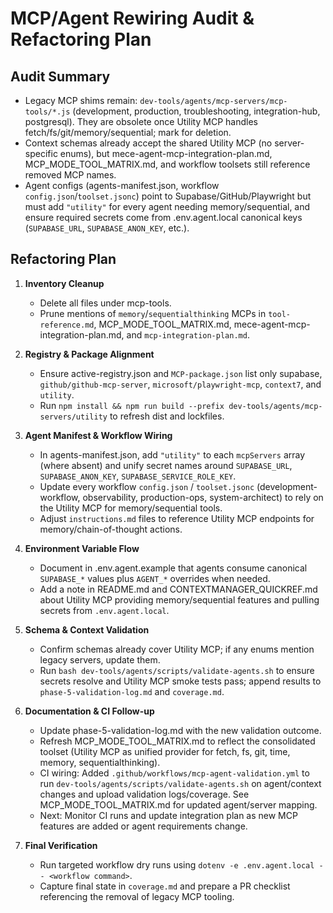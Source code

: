 # MCP/Agent Rewiring Audit & Refactoring Plan

## Audit Summary

- Legacy MCP shims remain: `dev-tools/agents/mcp-servers/mcp-tools/*.js` (development, production, troubleshooting, integration-hub, postgresql). They are obsolete once Utility MCP handles fetch/fs/git/memory/sequential; mark for deletion.
- Context schemas already accept the shared Utility MCP (no server-specific enums), but mece-agent-mcp-integration-plan.md, MCP_MODE_TOOL_MATRIX.md, and workflow toolsets still reference removed MCP names.
- Agent configs (agents-manifest.json, workflow `config.json`/`toolset.jsonc`) point to Supabase/GitHub/Playwright but must add `"utility"` for every agent needing memory/sequential, and ensure required secrets come from .env.agent.local canonical keys (`SUPABASE_URL`, `SUPABASE_ANON_KEY`, etc.).

## Refactoring Plan

1. **Inventory Cleanup**

   - Delete all files under mcp-tools.
   - Prune mentions of `memory`/`sequentialthinking` MCPs in `tool-reference.md`, MCP_MODE_TOOL_MATRIX.md, mece-agent-mcp-integration-plan.md, and `mcp-integration-plan.md`.

2. **Registry & Package Alignment**

   - Ensure active-registry.json and `MCP-package.json` list only supabase, `github/github-mcp-server`, `microsoft/playwright-mcp`, `context7`, and `utility`.
   - Run `npm install && npm run build --prefix dev-tools/agents/mcp-servers/utility` to refresh dist and lockfiles.

3. **Agent Manifest & Workflow Wiring**

   - In agents-manifest.json, add `"utility"` to each `mcpServers` array (where absent) and unify secret names around `SUPABASE_URL`, `SUPABASE_ANON_KEY`, `SUPABASE_SERVICE_ROLE_KEY`.
   - Update every workflow `config.json` / `toolset.jsonc` (development-workflow, observability, production-ops, system-architect) to rely on the Utility MCP for memory/sequential tools.
   - Adjust `instructions.md` files to reference Utility MCP endpoints for memory/chain-of-thought actions.

4. **Environment Variable Flow**

   - Document in .env.agent.example that agents consume canonical `SUPABASE_*` values plus `AGENT_*` overrides when needed.
   - Add a note in README.md and CONTEXTMANAGER_QUICKREF.md about Utility MCP providing memory/sequential features and pulling secrets from `.env.agent.local`.

5. **Schema & Context Validation**

   - Confirm schemas already cover Utility MCP; if any enums mention legacy servers, update them.
   - Run `bash dev-tools/agents/scripts/validate-agents.sh` to ensure secrets resolve and Utility MCP smoke tests pass; append results to `phase-5-validation-log.md` and `coverage.md`.

6. **Documentation & CI Follow-up**

   - Update phase-5-validation-log.md with the new validation outcome.
   - Refresh MCP_MODE_TOOL_MATRIX.md to reflect the consolidated toolset (Utility MCP as unified provider for fetch, fs, git, time, memory, sequentialthinking).
   - CI wiring: Added `.github/workflows/mcp-agent-validation.yml` to run `dev-tools/agents/scripts/validate-agents.sh` on agent/context changes and upload validation logs/coverage. See MCP_MODE_TOOL_MATRIX.md for updated agent/server mapping.
   - Next: Monitor CI runs and update integration plan as new MCP features are added or agent requirements change.

7. **Final Verification**
   - Run targeted workflow dry runs using `dotenv -e .env.agent.local -- <workflow command>`.
   - Capture final state in `coverage.md` and prepare a PR checklist referencing the removal of legacy MCP tooling.
